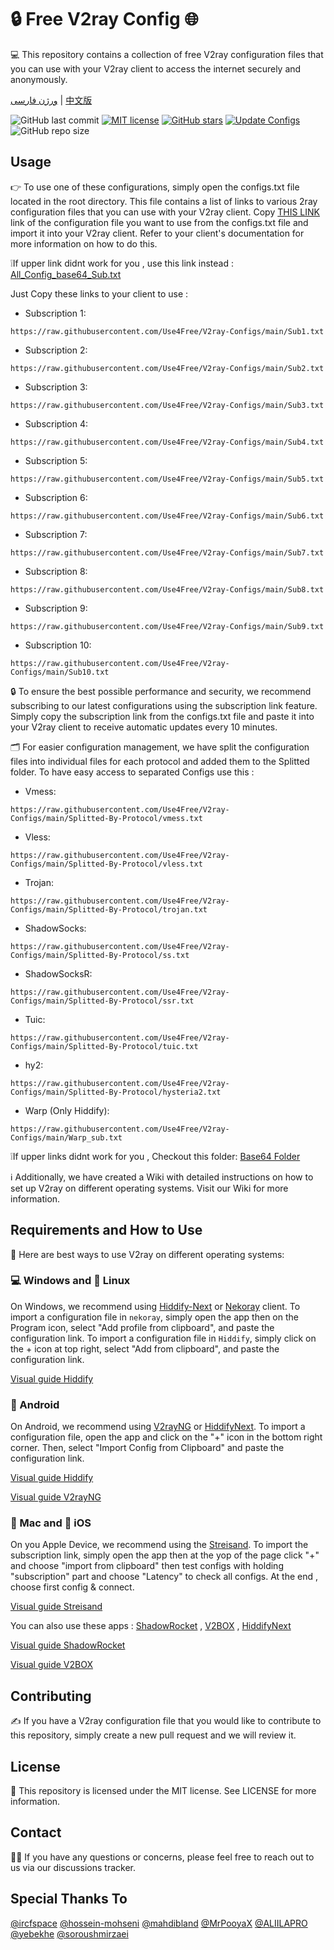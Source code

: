 # 🔒 Free V2ray Config 🌐
💻 This repository contains a collection of free V2ray configuration files that you can use with your V2ray client to access the internet securely and anonymously.

[ورژن فارسی](https://github.com/Use4Free/V2ray-Configs/blob/main/Persian-README.md) | [中文版](https://github.com/Use4Free/V2ray-Configs/blob/main/Chinese-README.md)

![GitHub last commit](https://img.shields.io/github/last-commit/Use4Free/V2ray-Configs.svg) [![MIT license](https://img.shields.io/badge/License-MIT-blue.svg)](https://lbesson.mit-license.org/) [![GitHub stars](https://img.shields.io/github/stars/Use4Free/V2ray-Configs.svg)](https://github.com/Use4Free/V2ray-Configs/stargazers) [![Update Configs](https://github.com/Use4Free/V2ray-Configs/actions/workflows/main.yml/badge.svg)](https://github.com/Use4Free/V2ray-Configs/actions/workflows/main.yml) ![GitHub repo size](https://img.shields.io/github/repo-size/Use4Free/V2ray-Configs)  




## Usage
👉 To use one of these configurations, simply open the configs.txt file located in the root directory. This file contains a list of links to various 2ray configuration files that you can use with your V2ray client. Copy [THIS LINK](https://raw.githubusercontent.com/Use4Free/V2ray-Configs/main/All_Configs_Sub.txt) link of the configuration file you want to use from the configs.txt file and import it into your V2ray client. Refer to your client's documentation for more information on how to do this.

❕If upper link didnt work for you , use this link instead : [All_Config_base64_Sub.txt](https://raw.githubusercontent.com/Use4Free/V2ray-Configs/main/All_Configs_base64_Sub.txt)

Just Copy these links to your client to use :

- Subscription 1:
```
https://raw.githubusercontent.com/Use4Free/V2ray-Configs/main/Sub1.txt
```

- Subscription 2: 
```
https://raw.githubusercontent.com/Use4Free/V2ray-Configs/main/Sub2.txt
```

- Subscription 3: 
```
https://raw.githubusercontent.com/Use4Free/V2ray-Configs/main/Sub3.txt
```

- Subscription 4: 
```
https://raw.githubusercontent.com/Use4Free/V2ray-Configs/main/Sub4.txt
```

- Subscription 5: 
```
https://raw.githubusercontent.com/Use4Free/V2ray-Configs/main/Sub5.txt
```

- Subscription 6: 
```
https://raw.githubusercontent.com/Use4Free/V2ray-Configs/main/Sub6.txt
```

- Subscription 7: 
```
https://raw.githubusercontent.com/Use4Free/V2ray-Configs/main/Sub7.txt
```

- Subscription 8: 
```
https://raw.githubusercontent.com/Use4Free/V2ray-Configs/main/Sub8.txt
```

- Subscription 9: 
```
https://raw.githubusercontent.com/Use4Free/V2ray-Configs/main/Sub9.txt
```

- Subscription 10: 
```
https://raw.githubusercontent.com/Use4Free/V2ray-Configs/main/Sub10.txt
```

🔒 To ensure the best possible performance and security, we recommend subscribing to our latest configurations using the subscription link feature. Simply copy the subscription link from the configs.txt file and paste it into your V2ray client to receive automatic updates every 10 minutes.

🗂️ For easier configuration management, we have split the configuration files into individual files for each protocol and added them to the Splitted folder. To have easy access to separated Configs use this : 

- Vmess: 
```
https://raw.githubusercontent.com/Use4Free/V2ray-Configs/main/Splitted-By-Protocol/vmess.txt
```

- Vless: 
```
https://raw.githubusercontent.com/Use4Free/V2ray-Configs/main/Splitted-By-Protocol/vless.txt
```

- Trojan: 
```
https://raw.githubusercontent.com/Use4Free/V2ray-Configs/main/Splitted-By-Protocol/trojan.txt
```

- ShadowSocks: 
```
https://raw.githubusercontent.com/Use4Free/V2ray-Configs/main/Splitted-By-Protocol/ss.txt
```

- ShadowSocksR: 
```
https://raw.githubusercontent.com/Use4Free/V2ray-Configs/main/Splitted-By-Protocol/ssr.txt
```

- Tuic:
```
https://raw.githubusercontent.com/Use4Free/V2ray-Configs/main/Splitted-By-Protocol/tuic.txt
```

- hy2:
```
https://raw.githubusercontent.com/Use4Free/V2ray-Configs/main/Splitted-By-Protocol/hysteria2.txt
```

- Warp (Only Hiddify):
```
https://raw.githubusercontent.com/Use4Free/V2ray-Configs/main/Warp_sub.txt
```

❕If upper links didnt work for you , Checkout this folder: [Base64 Folder](https://github.com/Use4Free/V2ray-Configs/tree/dev/Base64)

ℹ️ Additionally, we have created a Wiki with detailed instructions on how to set up V2ray on different operating systems. Visit our Wiki for more information.

## Requirements and How to Use
📲 Here are best ways to use V2ray on different operating systems:

### 💻 Windows and 🐧 Linux
On Windows, we recommend using [Hiddify-Next](https://github.com/hiddify/hiddify-next) or [Nekoray](https://github.com/MatsuriDayo/nekoray) client. To import a configuration file in `nekoray`, simply open the app then on the Program icon, select "Add profile from clipboard", and paste the configuration link. To import a configuration file in `Hiddify`, simply click on the + icon at top right, select "Add from clipboard", and paste the configuration link.

[Visual guide Hiddify](https://github.com/hiddify/Hiddify-Manager/wiki/Tutorial-for-HiddifyNext-app#adding-a-profile-to-the-app)


### 🤖 Android
On Android, we recommend using [V2rayNG](https://github.com/2dust/v2rayNG) or [HiddifyNext](https://github.com/hiddify/hiddify-next/releases). To import a configuration file, open the app and click on the "+" icon in the bottom right corner. Then, select "Import Config from Clipboard" and paste the configuration link.

[Visual guide Hiddify](https://github.com/hiddify/Hiddify-Manager/wiki/Tutorial-for-HiddifyNext-app#adding-a-profile-to-the-app)

[Visual guide V2rayNG](https://github.com/hiddify/Hiddify-Manager/wiki/Tutorial-for-V2rayNG-app#add-configs-to-the-app)


### 🍎 Mac and 📱 iOS
On you Apple Device, we recommend using the [Streisand](https://apps.apple.com/us/app/streisand/id6450534064). To import the subscription link, simply open the app then at the yop of the page click "+" and choose "import from clipboard" then test configs with holding "subscription" part and choose "Latency" to check all configs. At the end , choose first config & connect.

[Visual guide Streisand](https://github.com/hiddify/Hiddify-Manager/wiki/Tutorial-for-Streisand#add-subscription-link)


You can also use these apps : [ShadowRocket](https://apps.apple.com/ca/app/shadowrocket/id932747118) , [V2BOX](https://apps.apple.com/us/app/v2box-v2ray-client/id6446814690) , [HiddifyNext](https://github.com/hiddify/hiddify-next/releases)

[Visual guide ShadowRocket](https://github.com/hiddify/Hiddify-Manager/wiki/Tutorial-for-ShadowRocket-app#add-subscription-link-to-the-app)

[Visual guide V2BOX](https://github.com/hiddify/Hiddify-Manager/wiki/Tutorial-for-V2Box-app#add-subscription-links-to-the-app)

## Contributing
✍️ If you have a V2ray configuration file that you would like to contribute to this repository, simply create a new pull request and we will review it.

## License
📝 This repository is licensed under the MIT license. See LICENSE for more information.

## Contact
🙋‍♀️ If you have any questions or concerns, please feel free to reach out to us via our discussions tracker.

## Special Thanks To
[@ircfspace](https://github.com/MrPooyaX)
[@hossein-mohseni](https://github.com/hossein-mohseni)
[@mahdibland](https://github.com/mahdibland)
[@MrPooyaX](https://github.com/MrPooyaX)
[@ALIILAPRO](https://github.com/ALIILAPRO)
[@yebekhe](https://github.com/yebekhe)
[@soroushmirzaei](https://github.com/soroushmirzaei)
